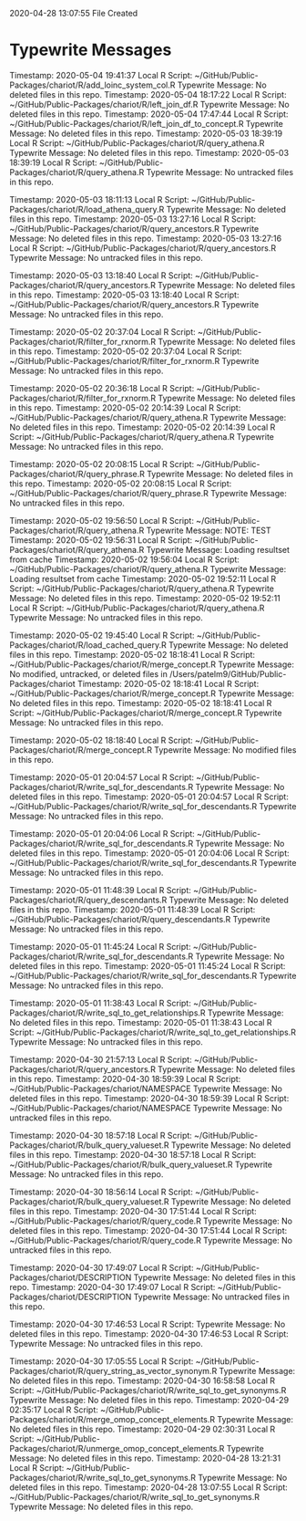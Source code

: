 2020-04-28 13:07:55 	File Created

# Typewrite Messages
Timestamp:	2020-05-04 19:41:37
Local R Script:	~/GitHub/Public-Packages/chariot/R/add_loinc_system_col.R
Typewrite Message:	No deleted files in this repo.
Timestamp:	2020-05-04 18:17:22
Local R Script:	~/GitHub/Public-Packages/chariot/R/left_join_df.R
Typewrite Message:	No deleted files in this repo.
Timestamp:	2020-05-04 17:47:44
Local R Script:	~/GitHub/Public-Packages/chariot/R/left_join_df_to_concept.R
Typewrite Message:	No deleted files in this repo.
Timestamp:	2020-05-03 18:39:19
Local R Script:	~/GitHub/Public-Packages/chariot/R/query_athena.R
Typewrite Message:	No deleted files in this repo.
Timestamp:	2020-05-03 18:39:19
Local R Script:	~/GitHub/Public-Packages/chariot/R/query_athena.R
Typewrite Message:	No untracked files in this repo.

Timestamp:	2020-05-03 18:11:13
Local R Script:	~/GitHub/Public-Packages/chariot/R/load_athena_query.R
Typewrite Message:	No deleted files in this repo.
Timestamp:	2020-05-03 13:27:16
Local R Script:	~/GitHub/Public-Packages/chariot/R/query_ancestors.R
Typewrite Message:	No deleted files in this repo.
Timestamp:	2020-05-03 13:27:16
Local R Script:	~/GitHub/Public-Packages/chariot/R/query_ancestors.R
Typewrite Message:	No untracked files in this repo.

Timestamp:	2020-05-03 13:18:40
Local R Script:	~/GitHub/Public-Packages/chariot/R/query_ancestors.R
Typewrite Message:	No deleted files in this repo.
Timestamp:	2020-05-03 13:18:40
Local R Script:	~/GitHub/Public-Packages/chariot/R/query_ancestors.R
Typewrite Message:	No untracked files in this repo.

Timestamp:	2020-05-02 20:37:04
Local R Script:	~/GitHub/Public-Packages/chariot/R/filter_for_rxnorm.R
Typewrite Message:	No deleted files in this repo.
Timestamp:	2020-05-02 20:37:04
Local R Script:	~/GitHub/Public-Packages/chariot/R/filter_for_rxnorm.R
Typewrite Message:	No untracked files in this repo.

Timestamp:	2020-05-02 20:36:18
Local R Script:	~/GitHub/Public-Packages/chariot/R/filter_for_rxnorm.R
Typewrite Message:	No deleted files in this repo.
Timestamp:	2020-05-02 20:14:39
Local R Script:	~/GitHub/Public-Packages/chariot/R/query_athena.R
Typewrite Message:	No deleted files in this repo.
Timestamp:	2020-05-02 20:14:39
Local R Script:	~/GitHub/Public-Packages/chariot/R/query_athena.R
Typewrite Message:	No untracked files in this repo.

Timestamp:	2020-05-02 20:08:15
Local R Script:	~/GitHub/Public-Packages/chariot/R/query_phrase.R
Typewrite Message:	No deleted files in this repo.
Timestamp:	2020-05-02 20:08:15
Local R Script:	~/GitHub/Public-Packages/chariot/R/query_phrase.R
Typewrite Message:	No untracked files in this repo.

Timestamp:	2020-05-02 19:56:50
Local R Script:	~/GitHub/Public-Packages/chariot/R/query_athena.R
Typewrite Message:	NOTE: TEST
Timestamp:	2020-05-02 19:56:31
Local R Script:	~/GitHub/Public-Packages/chariot/R/query_athena.R
Typewrite Message:	Loading resultset from cache
Timestamp:	2020-05-02 19:56:04
Local R Script:	~/GitHub/Public-Packages/chariot/R/query_athena.R
Typewrite Message:	Loading resultset from cache
Timestamp:	2020-05-02 19:52:11
Local R Script:	~/GitHub/Public-Packages/chariot/R/query_athena.R
Typewrite Message:	No deleted files in this repo.
Timestamp:	2020-05-02 19:52:11
Local R Script:	~/GitHub/Public-Packages/chariot/R/query_athena.R
Typewrite Message:	No untracked files in this repo.

Timestamp:	2020-05-02 19:45:40
Local R Script:	~/GitHub/Public-Packages/chariot/R/load_cached_query.R
Typewrite Message:	No deleted files in this repo.
Timestamp:	2020-05-02 18:18:41
Local R Script:	~/GitHub/Public-Packages/chariot/R/merge_concept.R
Typewrite Message:	No modified, untracked, or deleted files in /Users/patelm9/GitHub/Public-Packages/chariot
Timestamp:	2020-05-02 18:18:41
Local R Script:	~/GitHub/Public-Packages/chariot/R/merge_concept.R
Typewrite Message:	No deleted files in this repo.
Timestamp:	2020-05-02 18:18:41
Local R Script:	~/GitHub/Public-Packages/chariot/R/merge_concept.R
Typewrite Message:	No untracked files in this repo.

Timestamp:	2020-05-02 18:18:40
Local R Script:	~/GitHub/Public-Packages/chariot/R/merge_concept.R
Typewrite Message:	No modified files in this repo.

Timestamp:	2020-05-01 20:04:57
Local R Script:	~/GitHub/Public-Packages/chariot/R/write_sql_for_descendants.R
Typewrite Message:	No deleted files in this repo.
Timestamp:	2020-05-01 20:04:57
Local R Script:	~/GitHub/Public-Packages/chariot/R/write_sql_for_descendants.R
Typewrite Message:	No untracked files in this repo.

Timestamp:	2020-05-01 20:04:06
Local R Script:	~/GitHub/Public-Packages/chariot/R/write_sql_for_descendants.R
Typewrite Message:	No deleted files in this repo.
Timestamp:	2020-05-01 20:04:06
Local R Script:	~/GitHub/Public-Packages/chariot/R/write_sql_for_descendants.R
Typewrite Message:	No untracked files in this repo.

Timestamp:	2020-05-01 11:48:39
Local R Script:	~/GitHub/Public-Packages/chariot/R/query_descendants.R
Typewrite Message:	No deleted files in this repo.
Timestamp:	2020-05-01 11:48:39
Local R Script:	~/GitHub/Public-Packages/chariot/R/query_descendants.R
Typewrite Message:	No untracked files in this repo.

Timestamp:	2020-05-01 11:45:24
Local R Script:	~/GitHub/Public-Packages/chariot/R/write_sql_for_descendants.R
Typewrite Message:	No deleted files in this repo.
Timestamp:	2020-05-01 11:45:24
Local R Script:	~/GitHub/Public-Packages/chariot/R/write_sql_for_descendants.R
Typewrite Message:	No untracked files in this repo.

Timestamp:	2020-05-01 11:38:43
Local R Script:	~/GitHub/Public-Packages/chariot/R/write_sql_to_get_relationships.R
Typewrite Message:	No deleted files in this repo.
Timestamp:	2020-05-01 11:38:43
Local R Script:	~/GitHub/Public-Packages/chariot/R/write_sql_to_get_relationships.R
Typewrite Message:	No untracked files in this repo.

Timestamp:	2020-04-30 21:57:13
Local R Script:	~/GitHub/Public-Packages/chariot/R/query_ancestors.R
Typewrite Message:	No deleted files in this repo.
Timestamp:	2020-04-30 18:59:39
Local R Script:	~/GitHub/Public-Packages/chariot/NAMESPACE
Typewrite Message:	No deleted files in this repo.
Timestamp:	2020-04-30 18:59:39
Local R Script:	~/GitHub/Public-Packages/chariot/NAMESPACE
Typewrite Message:	No untracked files in this repo.

Timestamp:	2020-04-30 18:57:18
Local R Script:	~/GitHub/Public-Packages/chariot/R/bulk_query_valueset.R
Typewrite Message:	No deleted files in this repo.
Timestamp:	2020-04-30 18:57:18
Local R Script:	~/GitHub/Public-Packages/chariot/R/bulk_query_valueset.R
Typewrite Message:	No untracked files in this repo.

Timestamp:	2020-04-30 18:56:14
Local R Script:	~/GitHub/Public-Packages/chariot/R/bulk_query_valueset.R
Typewrite Message:	No deleted files in this repo.
Timestamp:	2020-04-30 17:51:44
Local R Script:	~/GitHub/Public-Packages/chariot/R/query_code.R
Typewrite Message:	No deleted files in this repo.
Timestamp:	2020-04-30 17:51:44
Local R Script:	~/GitHub/Public-Packages/chariot/R/query_code.R
Typewrite Message:	No untracked files in this repo.

Timestamp:	2020-04-30 17:49:07
Local R Script:	~/GitHub/Public-Packages/chariot/DESCRIPTION
Typewrite Message:	No deleted files in this repo.
Timestamp:	2020-04-30 17:49:07
Local R Script:	~/GitHub/Public-Packages/chariot/DESCRIPTION
Typewrite Message:	No untracked files in this repo.

Timestamp:	2020-04-30 17:46:53
Local R Script:	
Typewrite Message:	No deleted files in this repo.
Timestamp:	2020-04-30 17:46:53
Local R Script:	
Typewrite Message:	No untracked files in this repo.

Timestamp:	2020-04-30 17:05:55
Local R Script:	~/GitHub/Public-Packages/chariot/R/query_string_as_vector_synonym.R
Typewrite Message:	No deleted files in this repo.
Timestamp:	2020-04-30 16:58:58
Local R Script:	~/GitHub/Public-Packages/chariot/R/write_sql_to_get_synonyms.R
Typewrite Message:	No deleted files in this repo.
Timestamp:	2020-04-29 02:35:17
Local R Script:	~/GitHub/Public-Packages/chariot/R/merge_omop_concept_elements.R
Typewrite Message:	No deleted files in this repo.
Timestamp:	2020-04-29 02:30:31
Local R Script:	~/GitHub/Public-Packages/chariot/R/unmerge_omop_concept_elements.R
Typewrite Message:	No deleted files in this repo.
Timestamp:	2020-04-28 13:21:31
Local R Script:	~/GitHub/Public-Packages/chariot/R/write_sql_to_get_synonyms.R
Typewrite Message:	No deleted files in this repo.
Timestamp:	2020-04-28 13:07:55
Local R Script:	~/GitHub/Public-Packages/chariot/R/write_sql_to_get_synonyms.R
Typewrite Message:	No deleted files in this repo.

